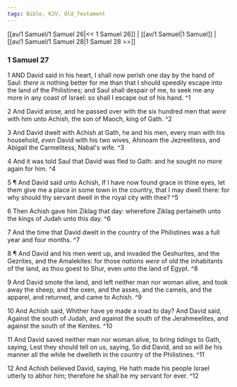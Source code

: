 ```yaml
---
tags: Bible, KJV, Old_Testament
---
```


[[av/1 Samuel/1 Samuel 26|<< 1 Samuel 26]] | [[av/1 Samuel|1 Samuel]] | [[av/1 Samuel/1 Samuel 28|1 Samuel 28 >>]]

### 1 Samuel 27

1 AND David said in his heart, I shall now perish one day by the hand of Saul: _there_ _is_ nothing better for me than that I should speedily escape into the land of the Philistines; and Saul shall despair of me, to seek me any more in any coast of Israel: so shall I escape out of his hand. ^1

2 And David arose, and he passed over with the six hundred men that _were_ with him unto Achish, the son of Maoch, king of Gath. ^2

3 And David dwelt with Achish at Gath, he and his men, every man with his household, _even_ David with his two wives, Ahinoam the Jezreelitess, and Abigail the Carmelitess, Nabal's wife. ^3

4 And it was told Saul that David was fled to Gath: and he sought no more again for him. ^4

5 ¶ And David said unto Achish, If I have now found grace in thine eyes, let them give me a place in some town in the country, that I may dwell there: for why should thy servant dwell in the royal city with thee? ^5

6 Then Achish gave him Ziklag that day: wherefore Ziklag pertaineth unto the kings of Judah unto this day. ^6

7 And the time that David dwelt in the country of the Philistines was a full year and four months. ^7

8 ¶ And David and his men went up, and invaded the Geshurites, and the Gezrites, and the Amalekites: for those _nations_ _were_ of old the inhabitants of the land, as thou goest to Shur, even unto the land of Egypt. ^8

9 And David smote the land, and left neither man nor woman alive, and took away the sheep, and the oxen, and the asses, and the camels, and the apparel, and returned, and came to Achish. ^9

10 And Achish said, Whither have ye made a road to day? And David said, Against the south of Judah, and against the south of the Jerahmeelites, and against the south of the Kenites. ^10

11 And David saved neither man nor woman alive, to bring _tidings_ to Gath, saying, Lest they should tell on us, saying, So did David, and so _will_ _be_ his manner all the while he dwelleth in the country of the Philistines. ^11

12 And Achish believed David, saying, He hath made his people Israel utterly to abhor him; therefore he shall be my servant for ever. ^12
